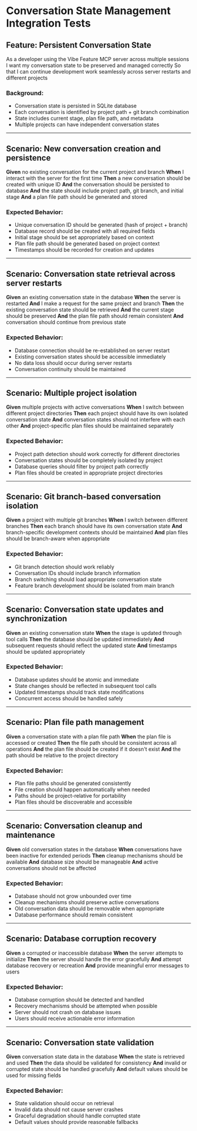# Conversation State Management Integration Tests

## Feature: Persistent Conversation State

As a developer using the Vibe Feature MCP server across multiple sessions
I want my conversation state to be preserved and managed correctly
So that I can continue development work seamlessly across server restarts and different projects

### Background:
- Conversation state is persisted in SQLite database
- Each conversation is identified by project path + git branch combination
- State includes current stage, plan file path, and metadata
- Multiple projects can have independent conversation states

---

## Scenario: New conversation creation and persistence

**Given** no existing conversation for the current project and branch
**When** I interact with the server for the first time
**Then** a new conversation should be created with unique ID
**And** the conversation should be persisted to database
**And** the state should include project path, git branch, and initial stage
**And** a plan file path should be generated and stored

### Expected Behavior:
- Unique conversation ID should be generated (hash of project + branch)
- Database record should be created with all required fields
- Initial stage should be set appropriately based on context
- Plan file path should be generated based on project context
- Timestamps should be recorded for creation and updates

---

## Scenario: Conversation state retrieval across server restarts

**Given** an existing conversation state in the database
**When** the server is restarted
**And** I make a request for the same project and branch
**Then** the existing conversation state should be retrieved
**And** the current stage should be preserved
**And** the plan file path should remain consistent
**And** conversation should continue from previous state

### Expected Behavior:
- Database connection should be re-established on server restart
- Existing conversation states should be accessible immediately
- No data loss should occur during server restarts
- Conversation continuity should be maintained

---

## Scenario: Multiple project isolation

**Given** multiple projects with active conversations
**When** I switch between different project directories
**Then** each project should have its own isolated conversation state
**And** conversation states should not interfere with each other
**And** project-specific plan files should be maintained separately

### Expected Behavior:
- Project path detection should work correctly for different directories
- Conversation states should be completely isolated by project
- Database queries should filter by project path correctly
- Plan files should be created in appropriate project directories

---

## Scenario: Git branch-based conversation isolation

**Given** a project with multiple git branches
**When** I switch between different branches
**Then** each branch should have its own conversation state
**And** branch-specific development contexts should be maintained
**And** plan files should be branch-aware when appropriate

### Expected Behavior:
- Git branch detection should work reliably
- Conversation IDs should include branch information
- Branch switching should load appropriate conversation state
- Feature branch development should be isolated from main branch

---

## Scenario: Conversation state updates and synchronization

**Given** an existing conversation state
**When** the stage is updated through tool calls
**Then** the database should be updated immediately
**And** subsequent requests should reflect the updated state
**And** timestamps should be updated appropriately

### Expected Behavior:
- Database updates should be atomic and immediate
- State changes should be reflected in subsequent tool calls
- Updated timestamps should track state modifications
- Concurrent access should be handled safely

---

## Scenario: Plan file path management

**Given** a conversation state with a plan file path
**When** the plan file is accessed or created
**Then** the file path should be consistent across all operations
**And** the plan file should be created if it doesn't exist
**And** the path should be relative to the project directory

### Expected Behavior:
- Plan file paths should be generated consistently
- File creation should happen automatically when needed
- Paths should be project-relative for portability
- Plan files should be discoverable and accessible

---

## Scenario: Conversation cleanup and maintenance

**Given** old conversation states in the database
**When** conversations have been inactive for extended periods
**Then** cleanup mechanisms should be available
**And** database size should be manageable
**And** active conversations should not be affected

### Expected Behavior:
- Database should not grow unbounded over time
- Cleanup mechanisms should preserve active conversations
- Old conversation data should be removable when appropriate
- Database performance should remain consistent

---

## Scenario: Database corruption recovery

**Given** a corrupted or inaccessible database
**When** the server attempts to initialize
**Then** the server should handle the error gracefully
**And** attempt database recovery or recreation
**And** provide meaningful error messages to users

### Expected Behavior:
- Database corruption should be detected and handled
- Recovery mechanisms should be attempted when possible
- Server should not crash on database issues
- Users should receive actionable error information

---

## Scenario: Conversation state validation

**Given** conversation state data in the database
**When** the state is retrieved and used
**Then** the data should be validated for consistency
**And** invalid or corrupted state should be handled gracefully
**And** default values should be used for missing fields

### Expected Behavior:
- State validation should occur on retrieval
- Invalid data should not cause server crashes
- Graceful degradation should handle corrupted state
- Default values should provide reasonable fallbacks
